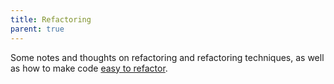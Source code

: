 ```yaml
---
title: Refactoring
parent: true
---
```


Some notes and thoughts on refactoring and refactoring techniques, as well as how to make code [easy to refactor].

[easy to refactor]: ../easy-to-refactor.md

